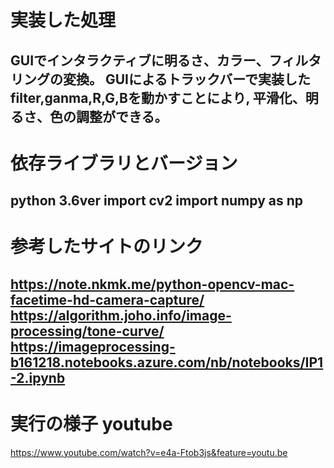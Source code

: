 # 実装した処理
GUIでインタラクティブに明るさ、カラー、フィルタリングの変換。
GUIによるトラックバーで実装したfilter,ganma,R,G,Bを動かすことにより,
平滑化、明るさ、色の調整ができる。
---
# 依存ライブラリとバージョン
python 3.6ver
import cv2
import numpy as np
---
# 参考したサイトのリンク
https://note.nkmk.me/python-opencv-mac-facetime-hd-camera-capture/
https://algorithm.joho.info/image-processing/tone-curve/
https://imageprocessing-b161218.notebooks.azure.com/nb/notebooks/IP1-2.ipynb
---
# 実行の様子 youtube
https://www.youtube.com/watch?v=e4a-Ftob3js&feature=youtu.be
